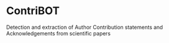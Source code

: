 # ContriBOT
Detection and extraction of Author Contribution statements and Acknowledgements from scientific papers

